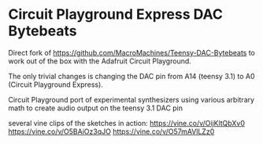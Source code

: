 # Circuit Playground Express DAC Bytebeats

Direct fork of https://github.com/MacroMachines/Teensy-DAC-Bytebeats to work out of the box with the Adafruit Circuit Playground.

The only trivial changes is changing the DAC pin from A14 (teensy 3.1) to A0 (Circuit Playground Express).

Circuit Playground port of experimental synthesizers using various arbitrary math to create audio output on the teensy 3.1 DAC pin

several vine clips of the sketches in action: 
https://vine.co/v/OijKltQbXv0
https://vine.co/v/O5BAiOz3qJO
https://vine.co/v/O57mAVlLZz0

